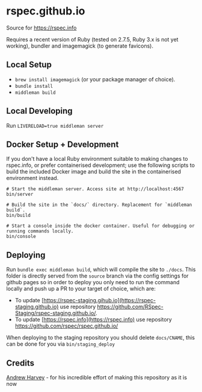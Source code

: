 rspec.github.io
===============

Source for https://rspec.info

Requires a recent version of Ruby (tested on 2.7.5, Ruby 3.x is not yet working), bundler and imagemagick (to generate favicons).

## Local Setup

* `brew install imagemagick` (or your package manager of choice).
* `bundle install`
* `middleman build`

## Local Developing

Run `LIVERELOAD=true middleman server`

## Docker Setup + Development

If you don't have a local Ruby environment suitable to making changes to
rspec.info, or prefer containerised development; use the following scripts to
build the included Docker image and build the site in the containerised
environment instead.

```
# Start the middleman server. Access site at http://localhost:4567
bin/server

# Build the site in the `docs/` directory. Replacement for `middleman build`.
bin/build

# Start a console inside the docker container. Useful for debugging or running commands locally.
bin/console
```

## Deploying

Run `bundle exec middleman build`, which will compile the site to `./docs`. This folder is directly
served from the `source` branch via the config settings for github pages so in order to deploy you
only need to run the command locally and push up a PR to your target of choice, which are:

- To update [https://rspec-staging.gihub.io](https://rspec-staging.github.io) use repository https://github.com/RSpec-Staging/rspec-staging.github.io/.
- To update [https://rspec.info](https://rspec.info) use repository https://github.com/rspec/rspec.github.io/

When deploying to the staging repository you should delete `docs/CNAME`, this can be done for you via `bin/staging_deploy`


## Credits

[Andrew Harvey](https://mootpointer.com) - for his incredible effort of making this repository as it is now
